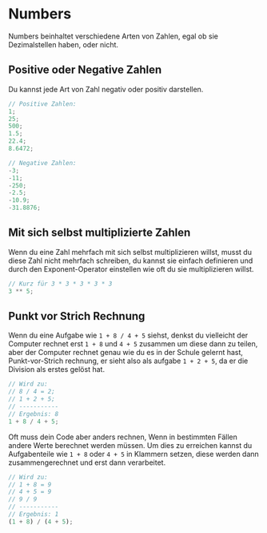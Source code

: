 # Numbers
Numbers beinhaltet verschiedene Arten von Zahlen, egal ob sie Dezimalstellen haben, oder nicht.

## Positive oder Negative Zahlen

Du kannst jede Art von Zahl negativ oder positiv darstellen.

```js
// Positive Zahlen:
1;
25;
500;
1.5;
22.4;
8.6472;

// Negative Zahlen:
-3;
-11;
-250;
-2.5;
-10.9;
-31.8876;
```

## Mit sich selbst multiplizierte Zahlen

Wenn du eine Zahl mehrfach mit sich selbst multiplizieren willst, musst du diese Zahl nicht mehrfach schreiben, du kannst sie einfach definieren und durch den Exponent-Operator einstellen wie oft du sie multiplizieren willst.

```js
// Kurz für 3 * 3 * 3 * 3 * 3
3 ** 5;
```

## Punkt vor Strich Rechnung

Wenn du eine Aufgabe wie `1 + 8 / 4 + 5` siehst, 
denkst du vielleicht der Computer rechnet erst `1 + 8` und `4 + 5` zusammen um diese dann zu teilen, aber der Computer rechnet genau wie du es in der Schule gelernt hast, Punkt-vor-Strich rechnung, er sieht also als aufgabe `1 + 2 + 5`, da er die Division als erstes gelöst hat.

```js
// Wird zu:
// 8 / 4 = 2;
// 1 + 2 + 5;
// -----------
// Ergebnis: 8
1 + 8 / 4 + 5;
```

Oft muss dein Code aber anders rechnen, Wenn in bestimmten  Fällen andere Werte berechnet werden müssen. Um dies zu erreichen kannst du Aufgabenteile wie `1 + 8` oder `4 + 5` in Klammern setzen, diese werden dann zusammengerechnet und erst dann verarbeitet.

```js
// Wird zu:
// 1 + 8 = 9
// 4 + 5 = 9
// 9 / 9
// -----------
// Ergebnis: 1
(1 + 8) / (4 + 5);
```